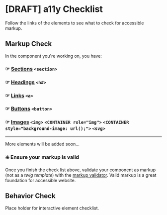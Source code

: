# [DRAFT] a11y Checklist

Follow the links of the elements to see what to check for accessible markup.

##  Markup Check

In the component you're working on, you have:

### ☞ [Sections](sections.md) `<section>`

### ☞ [Headings](headings.md) `<h#>`

### ☞ [Links](links.md) `<a>`

### ☞ [Buttons](buttons.md) `<button>`

### ☞ [Images](images.md) `<img>` `<CONTAINER role="img">` `<CONTAINER style="background-image: url();">` `<svg>`

---
More elements will be added soon...

### ❇️ Ensure your markup is valid 

Once you finish the check list above, validate your component as markup (not as a *twig template*) with the [markup validator](https://validator.w3.org/). Valid markup is a great foundation for accessible website.

## Behavior Check

Place holder for interactive element checklist.
